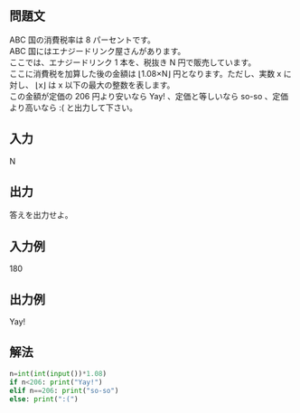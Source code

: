 ## 問題文
ABC 国の消費税率は 
8 パーセントです。  
ABC 国にはエナジードリンク屋さんがあります。  
ここでは、エナジードリンク 
1 本を、税抜き 
N 円で販売しています。  
ここに消費税を加算した後の金額は 
⌊1.08×N⌋ 円となります。ただし、実数 
x に対し、
⌊x⌋ は 
x 以下の最大の整数を表します。  
この金額が定価の 
206 円より安いなら Yay! 、定価と等しいなら so-so 、定価より高いなら :( と出力して下さい。
## 入力
N
## 出力
答えを出力せよ。
## 入力例
180
## 出力例
Yay!
## 解法

```python
n=int(int(input())*1.08)
if n<206: print("Yay!")
elif n==206: print("so-so")
else: print(":(")